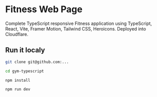 # Fitness Web Page
Complete TypeScript responsive Fitness application using TypeScript, React, Vite, Framer Motion, Tailwind CSS, Heroicons. Deployed into Cloudflare.

## Run it localy

```bash
git clone git@github.com:...

cd gym-typescript

npm install

npm run dev
```
